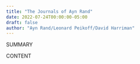 ```yaml
---
title: "The Journals of Ayn Rand"
date: 2022-07-24T00:00:00-05:00
draft: false
author: "Ayn Rand/Leonard Peikoff/David Harriman"
---
```


SUMMARY

<!--more-->

CONTENT
